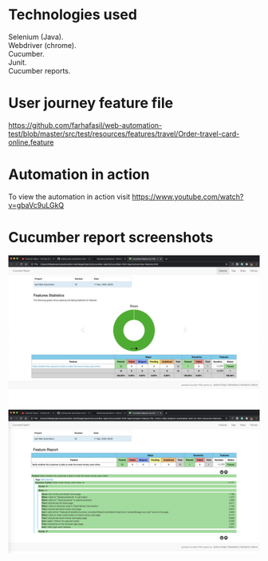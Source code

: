 # Technologies used
Selenium (Java).  
Webdriver (chrome).  
Cucumber.  
Junit.  
Cucumber reports.  

# User journey feature file
https://github.com/farhafasil/web-automation-test/blob/master/src/test/resources/features/travel/Order-travel-card-online.feature


# Automation in action
To view the automation in action visit
https://www.youtube.com/watch?v=gbaVc9uLGkQ


# Cucumber report screenshots
![Index repeort](https://github.com/farhafasil/web-automation-test/blob/master/cucumber-html-reports/report_1.png?raw=true)
![Detail repeort](https://github.com/farhafasil/web-automation-test/blob/master/cucumber-html-reports/report-2.png?raw=true)


